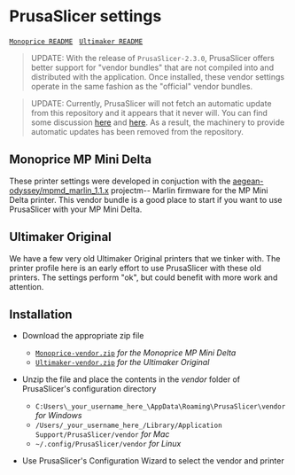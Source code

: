 # PrusaSlicer settings

[`Monoprice README`](Monoprice/README.md) &nbsp;
[`Ultimaker README`](Ultimaker/README.md) &nbsp;

>UPDATE: With the release of `PrusaSlicer-2.3.0`, PrusaSlicer offers better support for "vendor bundles" that are not compiled into and distributed with the application. Once installed, these vendor settings operate in the same fashion as the "official" vendor bundles.

>UPDATE: Currently, PrusaSlicer will not fetch an automatic update from this repository and it appears that it never will. You can find some discussion [here](https://github.com/prusa3d/PrusaSlicer/issues/5196) and [here](https://github.com/prusa3d/PrusaSlicer/pull/4129). As a result, the machinery to provide automatic updates has been removed from the repository.

## Monoprice MP Mini Delta

These printer settings were developed in conjuction with the
[aegean-odyssey/mpmd_marlin_1.1.x](https://github.com/aegean-odyssey/mpmd_marlin_1.1.x)
projectm-- Marlin firmware for the MP Mini Delta printer. This vendor bundle
is a good place to start if you want to use PrusaSlicer with your MP Mini Delta.

## Ultimaker Original

We have a few very old Ultimaker Original printers that we tinker with.
The printer profile here is an early effort to use PrusaSlicer with these
old printers. The settings perform "ok", but could benefit with more work
and attention.

## Installation

* Download the appropriate zip file
  * [`Monoprice-vendor.zip`](https://github.com/aegean-odyssey/PrusaSlicer-settings/raw/master/Monoprice-vendor.zip)
    _for the Monoprice MP Mini Delta_ 
  * [`Ultimaker-vendor.zip`](https://github.com/aegean-odyssey/PrusaSlicer-settings/raw/master/Ultimaker-vendor.zip)
    _for the Ultimaker Original_

* Unzip the file and place the contents in the _vendor_ folder of PrusaSlicer's configuration directory
  * `C:Users\_your_username_here_\AppData\Roaming\PrusaSlicer\vendor` _for Windows_
  * `/Users/_your_username_here_/Library/Application Support/PrusaSlicer/vendor` _for Mac_
  * `~/.config/PrusaSlicer/vendor` _for Linux_

* Use PrusaSlicer's Configuration Wizard to select the vendor and printer
